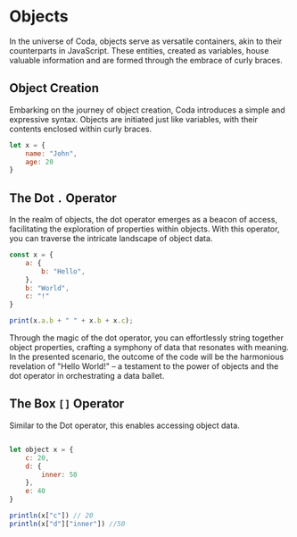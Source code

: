 # Objects

In the universe of Coda, objects serve as versatile containers, akin to their counterparts in JavaScript. These entities, created as variables, house valuable information and are formed through the embrace of curly braces.

## Object Creation
Embarking on the journey of object creation, Coda introduces a simple and expressive syntax. Objects are initiated just like variables, with their contents enclosed within curly braces.

```js
let x = {
    name: "John",
    age: 20
}
```

## The Dot `.` Operator
In the realm of objects, the dot operator emerges as a beacon of access, facilitating the exploration of properties within objects. With this operator, you can traverse the intricate landscape of object data.

```js
const x = {
    a: {
        b: "Hello",
    },
    b: "World",
    c: "!"
}

print(x.a.b + " " + x.b + x.c);
```

Through the magic of the dot operator, you can effortlessly string together object properties, crafting a symphony of data that resonates with meaning.
In the presented scenario, the outcome of the code will be the harmonious revelation of "Hello World!" – a testament to the power of objects and the dot operator in orchestrating a data ballet.

## The Box `[]` Operator
Similar to the Dot operator, this enables accessing object data.
```js

let object x = {
    c: 20,
    d: {
        inner: 50
    },
    e: 40
}

println(x["c"]) // 20
println(x["d"]["inner"]) //50
```
